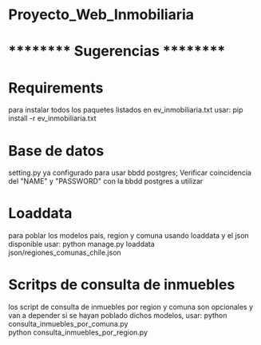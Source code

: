 # Proyecto_Web_Inmobiliaria

# ******** Sugerencias ********

# Requirements
para instalar todos los paquetes listados en ev_inmobiliaria.txt usar: 
pip install -r ev_inmobiliaria.txt               

# Base de datos
setting.py ya configurado para usar bbdd postgres; Verificar coincidencia del "NAME" y "PASSWORD" con la bbdd postgres a utilizar

# Loaddata
para poblar los modelos pais, region y comuna usando loaddata y el json disponible usar: 
python manage.py loaddata json/regiones_comunas_chile.json  

# Scritps de consulta de inmuebles
los script de consulta de inmuebles por region y comuna son opcionales y van a depender si se hayan poblado dichos modelos, usar:
 python consulta_inmuebles_por_comuna.py   
 python consulta_inmuebles_por_region.py
